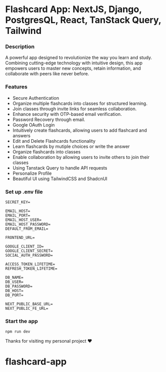 # Flashcard App: NextJS, Django, PostgresQL, React, TanStack Query, Tailwind

### Description

A powerful app designed to revolutionize the way you learn and study. Combining cutting-edge technology with intuitive design, this app empowers users to master new concepts, retain information, and collaborate with peers like never before.

### Features

-   Secure Authentication
-   Organize multiple flashcards into classes for structured learning.
-   Join classes through invite links for seamless collaboration.
-   Enhance security with OTP-based email verification.
-   Password Recovery through email.
-   Google OAuth Login
-   Intuitively create flashcards, allowing users to add flashcard and answers
-   Edit and Delete Flashcards functionality
-   Learn flashcards by mutiple choices or write the answer
-   Organize flashcards into classes
-   Enable collaboration by allowing users to invite others to join their classes
-   Using Tanstack Query to handle API requests
-   Personalize Profile
-   Beautiful UI using TailwindCSS and ShadcnUI

### Set up .env file

```shell
SECRET_KEY=

EMAIL_HOST=
EMAIL_PORT=
EMAIL_HOST_USER=
EMAIL_HOST_PASSWORD=
DEFAULT_FROM_EMAIL=

FRONTEND_URL=

GOOGLE_CLIENT_ID=
GOOGLE_CLIENT_SECRET=
SOCIAL_AUTH_PASSWORD=

ACCESS_TOKEN_LIFETIME=
REFRESH_TOKEN_LIFETIME=

DB_NAME=
DB_USER=
DB_PASSWORD=
DB_HOST=
DB_PORT=

NEXT_PUBLIC_BASE_URL=
NEXT_PUBLIC_FE_URL=
```

### Start the app

```shell
npm run dev
```

Thanks for visiting my personal project ❤️
# flashcard-app
